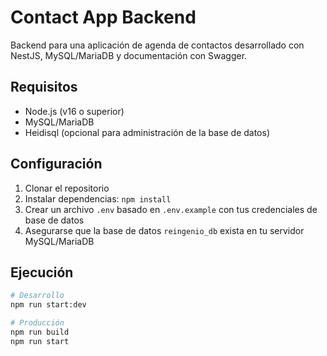 # Contact App Backend

Backend para una aplicación de agenda de contactos desarrollado con NestJS, MySQL/MariaDB y documentación con Swagger.

## Requisitos

- Node.js (v16 o superior)
- MySQL/MariaDB
- Heidisql (opcional para administración de la base de datos)

## Configuración

1. Clonar el repositorio
2. Instalar dependencias: `npm install`
3. Crear un archivo `.env` basado en `.env.example` con tus credenciales de base de datos
4. Asegurarse que la base de datos `reingenio_db` exista en tu servidor MySQL/MariaDB

## Ejecución

```bash
# Desarrollo
npm run start:dev

# Producción
npm run build
npm run start